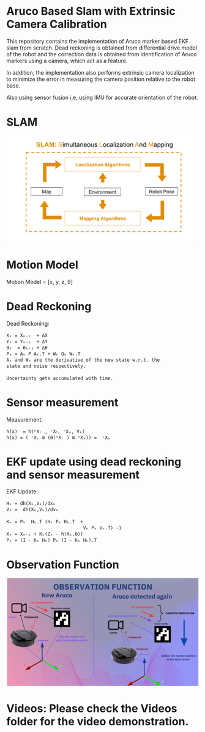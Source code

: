 # Aruco Based Slam with Extrinsic Camera Calibration


This repository contains the implementation of Aruco marker based EKF slam from scratch. Dead reckoning is obtained from differential drive model of the robot and the correction data is obtained from identification of Aruco markers using a camera, which act as a feature.

In addition, the implementation also performs extrinsic camera localization to minimize the error in measuring the camera position relative to the robot base.

Also using sensor fusion i,e, using IMU for accurate orientation of the robot.

# SLAM
<div style="text-align:center">
  <img src="Images/1.png" alt="Getting Started" width="500"/>
</div>

# Motion Model

Motion Model = [x, y,  z, θ]

# Dead Reckoning

Dead Reckoning:
                        
    Xₖ = Xₖ₋₁  + ∆X
    Yₖ = Yₖ₋₁  + ∆Y
    θₖ  = θₖ₋₁ + ∆θ 
    Pₖ = Aₖ P Aₖ.T + Wₖ Qₖ Wₖ.T
    Aₖ and Wₖ are the derivative of the new state w.r.t. the
    state and noise respectively.
    
    Uncertainty gets accumulated with time.


# Sensor measurement
Measurement:

    h(x)  = h(ⁿXᵣ , ʳX𝒸, ᶜXₐ, Vₖ)
    h(x) = ( ᶜXᵣ ⊞ (Θ(ⁿXᵣ ) ⊞ ⁿXₐ)) =  ᶜXₐ

# EKF update using dead reckoning and sensor measurement

EKF Update:

    Hₖ = dh(Xₖ,Vₖ)/dxₖ
    Vₖ =  dh(Xₖ,Vₖ)/dvₖ

    Kₖ = Pₖ  Hₖ.T (Hₖ Pₖ Hₖ.T  +  
                                Vₖ Pₖ Vₖ.T) -1
    Xₖ = Xₖ₋₁ + Kₖ(Zₖ - h(Xₖ,0))
    Pₖ = (I - Kₖ Hₖ) Pₖ (I - Kₖ Hₖ).T

# Observation Function

<div style="text-align:center">
  <img src="Images/2.png" alt="Getting Started" width="500"/>
</div>

# Videos: Please check the Videos folder for the video demonstration.
